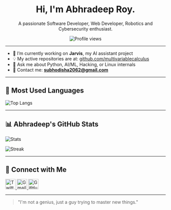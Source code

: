 <h1 align="center">Hi, I'm Abhradeep Roy.</h1>
<p align="center">A passionate Software Developer, Web Developer, Robotics and Cybersecurity enthusiast.</p>

<p align="center">
  <img src="https://komarev.com/ghpvc/?username=multivariablecalculus&style=flat-square&color=blue" alt="Profile views" />
</p>

---

- 🔭 I’m currently working on **Jarvis**, my AI assistant project
- 💡 My active repositories are at: [github.com/multivariablecalculus](https://github.com/multivariablecalculus?tab=repositories)
- 💬 Ask me about Python, AI/ML, Hacking, or Linux internals
- 📧 Contact me: **subhodisha2062@gmail.com**

---

## 🧠 Most Used Languages

![Top Langs](https://github-readme-stats.vercel.app/api/top-langs/?username=multivariablecalculus&layout=compact&theme=tokyonight)

---

## 📊 Abhradeep's GitHub Stats

![Stats](https://github-readme-stats.vercel.app/api?username=multivariablecalculus&show_icons=true&theme=tokyonight&hide=stars,contribs)

![Streak](https://github-readme-streak-stats.herokuapp.com/?user=multivariablecalculus&theme=tokyonight&date_format=M%20j%5B%2C%20Y%5D)

---

## 🔗 Connect with Me

<p align="left">
  <a href="https://twitter.com/" target="_blank">
    <img alt="Twitter" title="Twitter" height="32" width="32" src="https://cdn.simpleicons.org/twitter/1DA1F2" />
  </a>
  <a href="mailto:abhradeep.roy@example.com" target="_blank">
    <img alt="Gmail" title="Gmail" height="32" width="32" src="https://cdn.simpleicons.org/gmail/EA4335" />
  </a>
  <a href="https://github.com/multivariablecalculus" target="_blank">
    <img alt="GitHub" title="GitHub" height="32" width="32" src="https://cdn.simpleicons.org/github/ffffff" />
  </a>
</p>

---

> "I'm not a genius, just a guy trying to master new things."
